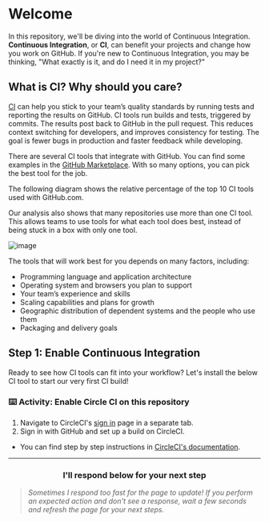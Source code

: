 # Welcome

In this repository, we'll be diving into the world of Continuous Integration. **Continuous Integration**, or **CI**, can benefit your projects and change how you work on GitHub. If you're new to Continuous Integration, you may be thinking, "What exactly is it, and do I need it in my project?"

## What is CI? Why should you care?

[CI](https://en.wikipedia.org/wiki/Continuous_integration) can help you stick to your team’s quality standards by running tests and reporting the results on GitHub. CI tools run builds and tests, triggered by commits. The results post back to GitHub in the pull request. This reduces context switching for developers, and improves consistency for testing. The goal is fewer bugs in production and faster feedback while developing.

There are several CI tools that integrate with GitHub. You can find some examples in the [GitHub Marketplace](https://github.com/marketplace/category/continuous-integration).  With so many options, you can pick the best tool for the job.

The following diagram shows the relative percentage of the top 10 CI tools used with GitHub.com.

Our analysis also shows that many repositories use more than one CI tool. This allows teams to use tools for what each tool does best, instead of being stuck in a box with only one tool.

![image](https://user-images.githubusercontent.com/6351798/49671027-caeb0780-fa23-11e8-836e-dd4f1472a968.png)

The tools that will work best for you depends on many factors, including:

- Programming language and application architecture
- Operating system and browsers you plan to support
- Your team’s experience and skills
- Scaling capabilities and plans for growth
- Geographic distribution of dependent systems and the people who use them
- Packaging and delivery goals

## Step 1: Enable Continuous Integration

Ready to see how CI tools can fit into your workflow? Let's install the below CI tool to start our very first CI build!

### :keyboard: Activity: Enable Circle CI on this repository

1. Navigate to CircleCI's [sign in](https://circleci.com/signup/) page in a separate tab.
1. Sign in with GitHub and set up a build on CircleCI.
  - You can find step by step instructions in [CircleCI's documentation](https://circleci.com/docs/2.0/getting-started/#setting-up-your-build-on-circleci).

<hr>
<h3 align="center">I'll respond below for your next step</h3>

> _Sometimes I respond too fast for the page to update! If you perform an expected action and don't see a response, wait a few seconds and refresh the page for your next steps._
